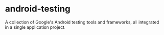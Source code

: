 # android-testing
A collection of Google's Android testing tools and frameworks, all integrated in a single application project.

